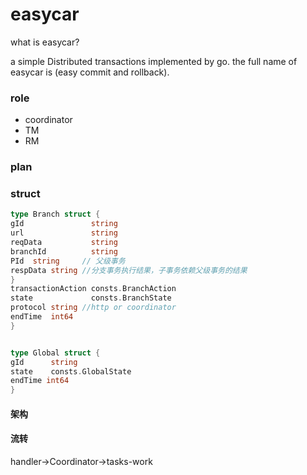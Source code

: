 # easycar

what is easycar?

a simple Distributed transactions implemented by go. the full name of easycar is (easy commit and rollback).

### role

- coordinator
- TM
- RM

### plan

### struct

```go
type Branch struct {
gId               string
url               string
reqData           string
branchId          string
PId  string     // 父级事务
respData string //分支事务执行结果，子事务依赖父级事务的结果
}
transactionAction consts.BranchAction
state             consts.BranchState
protocol string //http or coordinator
endTime  int64
}


type Global struct {
gId      string
state    consts.GlobalState
endTime int64
}
```

#### 架构

#### 流转

handler->Coordinator->tasks-work